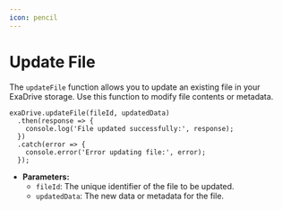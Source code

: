 ```yaml
---
icon: pencil
---
```


# Update File

The `updateFile` function allows you to update an existing file in your ExaDrive storage. Use this function to modify file contents or metadata.

```
exaDrive.updateFile(fileId, updatedData)
  .then(response => {
    console.log('File updated successfully:', response);
  })
  .catch(error => {
    console.error('Error updating file:', error);
  });
```

* **Parameters:**
  * `fileId`: The unique identifier of the file to be updated.
  * `updatedData`: The new data or metadata for the file.
